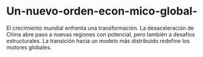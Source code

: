 # Un-nuevo-orden-econ-mico-global-
El crecimiento mundial enfrenta una transformación. La desaceleración de China abre paso a nuevas regiones con potencial, pero también a desafíos estructurales. La transición hacia un modelo más distribuido redefine los motores globales.
